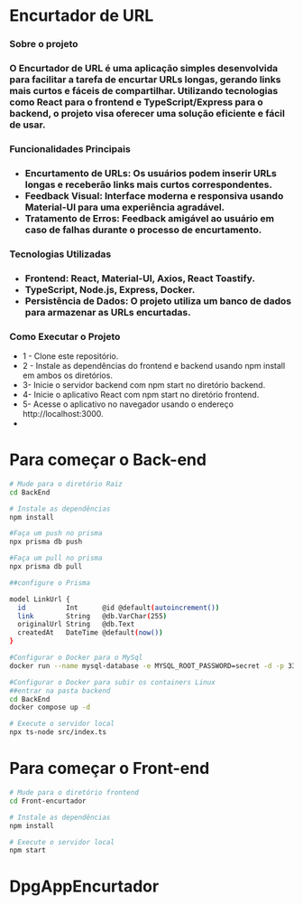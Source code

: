 <h1>Encurtador de URL</h1>

<h3>Sobre o projeto <h3/>
O Encurtador de URL é uma aplicação simples desenvolvida para facilitar a tarefa de encurtar URLs longas, gerando links mais curtos e fáceis de compartilhar. Utilizando tecnologias como React para o frontend e TypeScript/Express para o backend, o projeto visa oferecer uma solução eficiente e fácil de usar.

<h3>Funcionalidades Principais<h3/>

<ul>
  <li>Encurtamento de URLs: Os usuários podem inserir URLs longas e receberão links mais curtos correspondentes.</li>
   <li>Feedback Visual: Interface moderna e responsiva usando Material-UI para uma experiência agradável.</li>
    <li>Tratamento de Erros: Feedback amigável ao usuário em caso de falhas durante o processo de encurtamento.</li>
</ul>

<h3>Tecnologias Utilizadas<h3/>
<ul>
  <li>Frontend: React, Material-UI, Axios, React Toastify.</li>
   <li>TypeScript, Node.js, Express, Docker.</li>
    <li>Persistência de Dados: O projeto utiliza um banco de dados para armazenar as URLs encurtadas.</li>
</ul>

<h3> Como Executar o Projeto</h3>
<ul>
  <li> 1 - Clone este repositório.</li>
  <li> 2 - Instale as dependências do frontend e backend usando npm install em ambos os diretórios.</li>
  <li>  3- Inicie o servidor backend com npm start no diretório backend.</li>
   <li> 4- Inicie o aplicativo React com npm start no diretório frontend.</li>
   <li> 5- Acesse o aplicativo no navegador usando o endereço http://localhost:3000.<li/>
</ul>


<h1>Para começar o Back-end</h1>

```sh
# Mude para o diretório Raiz
cd BackEnd
````
```sh
# Instale as dependências
npm install
````
```sh
#Faça um push no prisma
npx prisma db push
```
```sh
#Faça um pull no prisma
npx prisma db pull
```
```sh
##configure o Prisma

model LinkUrl {
  id          Int      @id @default(autoincrement())
  link        String   @db.VarChar(255)
  originalUrl String   @db.Text
  createdAt   DateTime @default(now())
}


```
```sh
#Configurar o Docker para o MySql
docker run --name mysql-database -e MYSQL_ROOT_PASSWORD=secret -d -p 3306:3306 mysql:8.0
```
```sh
#Configurar o Docker para subir os containers Linux
##entrar na pasta backend
cd BackEnd
docker compose up -d
```
```sh
# Execute o servidor local
npx ts-node src/index.ts
```

<h1>Para começar o Front-end</h1>

```sh
# Mude para o diretório frontend
cd Front-encurtador
```
```sh
# Instale as dependências
npm install
```
```sh
# Execute o servidor local
npm start
```

# DpgAppEncurtador
